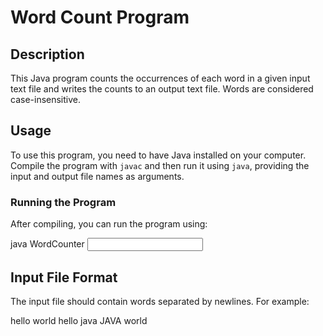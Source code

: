 # Word Count Program

## Description
This Java program counts the occurrences of each word in a given input text file and writes the counts to an output text file. Words are considered case-insensitive.

## Usage
To use this program, you need to have Java installed on your computer. Compile the program with `javac` and then run it using `java`, providing the input and output file names as arguments.


### Running the Program
After compiling, you can run the program using:

java WordCounter <input file> <output file>


## Input File Format
The input file should contain words separated by newlines. For example:

hello
world
hello
java
JAVA
world
